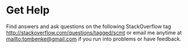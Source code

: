 # Get Help

Find answers and ask questions on the following StackOverflow tag <http://stackoverflow.com/questions/tagged/scmt> or email me anytime at <mailto:tombenke@gmail.com> if you run into problems or have feedback.